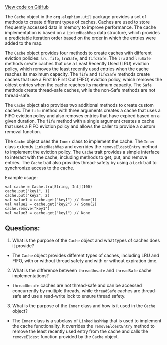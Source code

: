[View code on GitHub](https://github.com/alephium/alephium/blob/master/util/src/main/scala/org/alephium/util/Cache.scala)

The `Cache` object in the `org.alephium.util` package provides a set of methods to create different types of caches. Caches are used to store frequently accessed data in memory to improve performance. The cache implementation is based on a `LinkedHashMap` data structure, which provides a predictable iteration order based on the order in which the entries were added to the map. 

The `Cache` object provides four methods to create caches with different eviction policies: `lru`, `fifo`, `lruSafe`, and `fifoSafe`. The `lru` and `lruSafe` methods create caches that use a Least Recently Used (LRU) eviction policy, which removes the least recently used entries when the cache reaches its maximum capacity. The `fifo` and `fifoSafe` methods create caches that use a First In First Out (FIFO) eviction policy, which removes the oldest entries when the cache reaches its maximum capacity. The `Safe` methods create thread-safe caches, while the non-Safe methods are not thread-safe.

The `Cache` object also provides two additional methods to create custom caches. The `fifo` method with three arguments creates a cache that uses a FIFO eviction policy and also removes entries that have expired based on a given duration. The `fifo` method with a single argument creates a cache that uses a FIFO eviction policy and allows the caller to provide a custom removal function.

The `Cache` object uses the `Inner` class to implement the cache. The `Inner` class extends `LinkedHashMap` and overrides the `removeEldestEntry` method to implement the eviction policy. The `Cache` trait provides a simple interface to interact with the cache, including methods to get, put, and remove entries. The `Cache` trait also provides thread-safety by using a `Lock` trait to synchronize access to the cache.

Example usage:

```
val cache = Cache.lru[String, Int](100)
cache.put("key1", 1)
cache.put("key2", 2)
val value1 = cache.get("key1") // Some(1)
val value2 = cache.get("key2") // Some(2)
cache.remove("key1")
val value3 = cache.get("key1") // None
```
## Questions: 
 1. What is the purpose of the `Cache` object and what types of caches does it provide?
- The `Cache` object provides different types of caches, including LRU and FIFO, with or without thread safety and with or without expiration time.
2. What is the difference between `threadUnsafe` and `threadSafe` cache implementations?
- `threadUnsafe` caches are not thread-safe and can be accessed concurrently by multiple threads, while `threadSafe` caches are thread-safe and use a read-write lock to ensure thread safety.
3. What is the purpose of the `Inner` class and how is it used in the `Cache` object?
- The `Inner` class is a subclass of `LinkedHashMap` that is used to implement the cache functionality. It overrides the `removeEldestEntry` method to remove the least recently used entry from the cache and calls the `removeEldest` function provided by the `Cache` object.